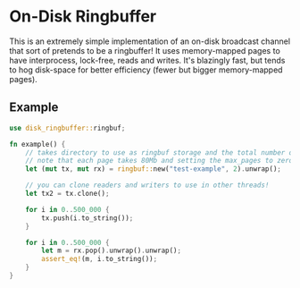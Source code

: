# On-Disk Ringbuffer

This is an extremely simple implementation of an on-disk broadcast channel that
sort of pretends to be a ringbuffer! It uses memory-mapped pages to have interprocess,
lock-free, reads and writes. It's blazingly fast, but tends to hog disk-space for better
efficiency (fewer but bigger memory-mapped pages).




## Example
```rust
use disk_ringbuffer::ringbuf;

fn example() {
    // takes directory to use as ringbuf storage and the total number of pages to store as input.
    // note that each page takes 80Mb and setting the max_pages to zero implies an unbounded queue
    let (mut tx, mut rx) = ringbuf::new("test-example", 2).unwrap();

    // you can clone readers and writers to use in other threads!
    let tx2 = tx.clone();

    for i in 0..500_000 {
        tx.push(i.to_string());
    }

    for i in 0..500_000 {
        let m = rx.pop().unwrap().unwrap();
        assert_eq!(m, i.to_string());
    }
}
```



